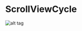 # ScrollViewCycle

![alt tag](https://raw.githubusercontent.com/KennC/ScrollViewCycle/master/Demo.gif)
